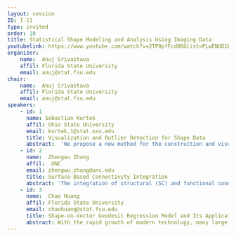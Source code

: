 ```yaml
---
layout: session
ID: I-11
type: invited
order: 10
title: Statistical Shape Modeling and Analysis Using Imaging Data
youtubelink: https://www.youtube.com/watch?v=2TP0pfFcdO0&list=PLwENUD1LkzXLXYGi5zItDMJLIxDF01WVw&index=10
organizer:
    name:  Anuj Srivastava
    affil: Florida State University
    email: anuj@stat.fsu.edu
chair:
    name:  Anuj Srivastava
    affil: Florida State University
    email: anuj@stat.fsu.edu
speakers:
    - id: 1
      name: Sebastian Kurtek
      affil: Ohio State University
      email: kurtek.1@stat.osu.edu
      title: Visualization and Outlier Detection for Shape Data
      abstract:  'We propose a new method for the construction and visualization of geometrically-motivated boxplot displays for elastic curve data. We use a recent shape analysis framework, based on the square-root velocity function representation of curves, to extract different sources of variability from elastic curves, which include location, scale, shape, orientation and parametrization. We then focus on constructing separate displays for these various components using the Riemannian geometry of their representation spaces. This involves computation of a median, two quartiles, and two extremes based on geometric considerations. The outlyingness of an elastic curve is also defined separately based on each of the five components. We evaluate the proposed methods using multiple simulations, and then focus our attention on real data applications. In particular, we study variability in (a) 3D spirals, (b) handwritten signatures, (c) 3D fibers from diffusion tensor magnetic resonance imaging, and (d) trajectories of the Lorenz system. This work was done in collaboration with Weiyi Xie and Oksana Chkrebtii.'
    - id: 2
      name:  Zhengwu Zhang
      affil:  UNC
      email: zhengwu_zhang@unc.edu
      title: Surface-Based Connectivity Integration
      abstract: 'The integration of structural (SC) and functional connectivity (FC) remains a necessary and challenging frontier for neuroscience research due to signal and image processing limitations. Diffusion (dMRI) and resting-state functional MRI (rs-fMRI) provide the signals in white (WM) and gray matter (GM) for SC and FC.  The integration of structural and functional connectivity thus far has been limited to atlas-based parcellation studies. We present a novel atlas-free processing pipeline and some analysis methods to explore the integration of structural and functional connectivity at high spatial resolution. This processing pipeline overcomes a few important limitations: 1. it utilizes the geometry of the brain to impose prior knowledge, allowing all white matter fibers to end on the WM-GM surfaces; 2. it smoothes the sparse SC into a dense one for a better comparison with FC.  The pipeline also outputs a new biomarker that can be used to study various clinical questions - the integrity/correlation between FC and SC at each vertex on the WM-GM surface. We will demonstrate this pipeline using a few healthy subjects.'
    - id: 3
      name:  Chao Huang
      affil: Florida State University
      email: chaohuang@stat.fsu.edu
      title: Shape-on-Vector Geodesic Regression Model and Its Applications in Image Data Analysis
      abstract: With the rapid growth of modern technology, many large-scale biomedical studies have been conducted to collect massive datasets with large volumes of complex information from increasingly large cohorts. Among these collected images, they usually contain objects of interest (e.g., regions of interest, ROIs) and the major goal is to understand and analyze shapes of these objects in larger biological systems. Due to the complexity of disease progression and mis-registration in image preprocessing, shapes can significantly vary across subjects and distinct shape patterns are more likely to be found within the same patient group. Therefore, understanding such shape heterogeneity is critical for the development of urgently needed approaches to the prevention, diagnosis, and treatment of these diseases, and precision medicine broadly. In order to address this challenge, in this talk, several shape-on-vector regression models are established for heterogeneous imaging data with different structures. This is a joint work with Dr. Anuj Srivastava.
---
```

